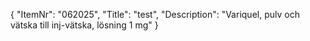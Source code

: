 {
  "ItemNr": "062025",
  "Title": "test",
  "Description": "Variquel, pulv och vätska till inj-vätska, lösning 1 mg"
}
